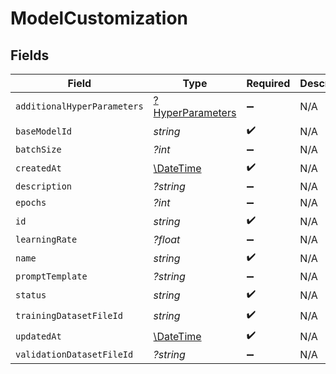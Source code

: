 # ModelCustomization


## Fields

| Field                                                         | Type                                                          | Required                                                      | Description                                                   |
| ------------------------------------------------------------- | ------------------------------------------------------------- | ------------------------------------------------------------- | ------------------------------------------------------------- |
| `additionalHyperParameters`                                   | [?HyperParameters](../../models/shared/HyperParameters.md)    | :heavy_minus_sign:                                            | N/A                                                           |
| `baseModelId`                                                 | *string*                                                      | :heavy_check_mark:                                            | N/A                                                           |
| `batchSize`                                                   | *?int*                                                        | :heavy_minus_sign:                                            | N/A                                                           |
| `createdAt`                                                   | [\DateTime](https://www.php.net/manual/en/class.datetime.php) | :heavy_check_mark:                                            | N/A                                                           |
| `description`                                                 | *?string*                                                     | :heavy_minus_sign:                                            | N/A                                                           |
| `epochs`                                                      | *?int*                                                        | :heavy_minus_sign:                                            | N/A                                                           |
| `id`                                                          | *string*                                                      | :heavy_check_mark:                                            | N/A                                                           |
| `learningRate`                                                | *?float*                                                      | :heavy_minus_sign:                                            | N/A                                                           |
| `name`                                                        | *string*                                                      | :heavy_check_mark:                                            | N/A                                                           |
| `promptTemplate`                                              | *?string*                                                     | :heavy_minus_sign:                                            | N/A                                                           |
| `status`                                                      | *string*                                                      | :heavy_check_mark:                                            | N/A                                                           |
| `trainingDatasetFileId`                                       | *string*                                                      | :heavy_check_mark:                                            | N/A                                                           |
| `updatedAt`                                                   | [\DateTime](https://www.php.net/manual/en/class.datetime.php) | :heavy_check_mark:                                            | N/A                                                           |
| `validationDatasetFileId`                                     | *?string*                                                     | :heavy_minus_sign:                                            | N/A                                                           |